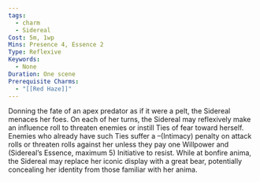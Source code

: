```yaml
---
tags:
  - charm
  - Sidereal
Cost: 5m, 1wp
Mins: Presence 4, Essence 2
Type: Reflexive
Keywords:
  - None
Duration: One scene
Prerequisite Charms:
  - "[[Red Haze]]"
---
```

Donning the fate of an apex predator as if it were a pelt, the Sidereal menaces her foes. On each of her turns, the Sidereal may reflexively make an influence roll to threaten enemies or instill Ties of fear toward herself. Enemies who already have such Ties suffer a –(Intimacy) penalty on attack rolls or threaten rolls against her unless they pay one Willpower and (Sidereal’s Essence, maximum 5) Initiative to resist. While at bonfire anima, the Sidereal may replace her iconic display with a great bear, potentially concealing her identity from those familiar with her anima.
